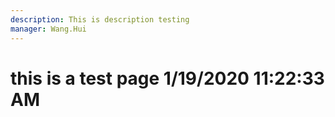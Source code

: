 ```yaml
---
description: This is description testing
manager: Wang.Hui
---
```

# this is a test page 1/19/2020 11:22:33 AM
